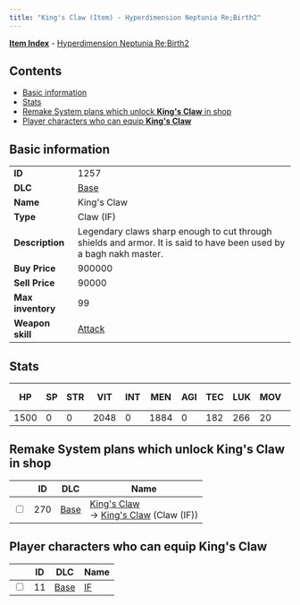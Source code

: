 ```yaml
---
title: "King's Claw (Item) - Hyperdimension Neptunia Re;Birth2"
---
```


[**Item Index**](/neptunia/rb2/item/index.html) - [Hyperdimension Neptunia Re;Birth2](/neptunia/rb2)

## Contents

- [Basic information](#basic-information)
- [Stats](#stats)
- [Remake System plans which unlock **King's Claw** in shop](#remake-system-plans-which-unlock-kings-claw-in-shop)
- [Player characters who can equip **King's Claw**](#player-characters-who-can-equip-kings-claw)

## Basic information

|   |   |
| -- | -- |
| **ID** | 1257 |
| **DLC** | [Base](/neptunia/rb2/dlc/0-base.html) |
| **Name** | King's Claw |
| **Type** | Claw (IF) |
| **Description** | Legendary claws sharp enough to cut through shields and armor. It is said to have been used by a bagh nakh master. |
| **Buy Price** | 900000 |
| **Sell Price** | 90000 |
| **Max inventory** | 99 |
| **Weapon skill** | [Attack](/neptunia/rb2/skill/0-1701-attack.html) |

## Stats

| HP | SP | STR | VIT | INT | MEN | AGI | TEC | LUK | MOV | Fire res. | Ice res. | Wind res. | Lightning res. |
| -- | -- | --- | --- | --- | --- | --- | --- | --- | --- | --------- | -------- | --------- | -------------- |
| 1500 | 0 | 0 | 2048 | 0 | 1884 | 0 | 182 | 266 | 20 | 0 | 0 | 0 | 0 |

## Remake System plans which unlock **King's Claw** in shop

|    | ID | DLC | Name |
| -- | -- | --- | ---- |
| <input type="checkbox" id="rb2-remake-0-270" class="trackbox" /> | 270 | [Base](/neptunia/rb2/dlc/0-base.html) | [King's Claw](/neptunia/rb2/remake/0-270-kings-claw.html)<br />→ [King's Claw](/neptunia/rb2/item/0-1257-kings-claw.html) (Claw (IF)) |

## Player characters who can equip **King's Claw**

|    | ID | DLC | Name |
| -- | -- | --- | ---- |
| <input type="checkbox" id="rb2-player-0-11" class="trackbox" /> | 11 | [Base](/neptunia/rb2/dlc/0-base.html) | [IF](/neptunia/rb2/player/0-11-if.html) |
